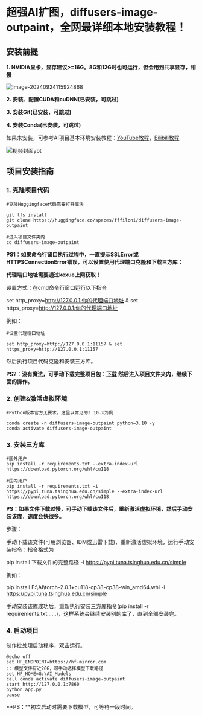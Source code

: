 

# 超强AI扩图，diffusers-image-outpaint，全网最详细本地安装教程！



## 安装前提

**1. NVIDIA显卡，显存建议>=16G。8G和12G时也可运行，但会用到共享显存，稍慢**

![image-20240924115924868](F:\AI_Project\image-20240924115924868.png)

**2. 安装、配置CUDA和cuDNN(已安装，可跳过)**

**3. 安装Git(已安装，可跳过)**

**4. 安装Conda(已安装，可跳过)**

如果未安装，可参考AI项目基本环境安装教程：[YouTube教程](https://youtu.be/yliAfNJgtpI?si=ODw5qKYQ5b9URA2c)，[Bilibili教程](https://www.bilibili.com/video/BV1seYteFEvy/?vd_source=6c8b8679b818b05d24c65f49a65eb994)

![视频封面ybt](F:\AI_Project\视频封面ybt.png)



## 项目安装指南

### **1. 克隆项目代码**

``` 
#克隆Huggingface代码需要打开魔法

git lfs install
git clone https://huggingface.co/spaces/fffiloni/diffusers-image-outpaint

#进入项目文件夹内
cd diffusers-image-outpaint
```

**PS1：如果命令行窗口执行过程中，一直提示SSLError或HTTPSConnectionError错误，可以设置使用代理端口克隆和下载三方库：**

**代理端口地址需要通过kexue上网获取！**

设置方式：在cmd命令行窗口运行以下指令

set http_proxy=http://127.0.0.1:你的代理端口地址 & set https_proxy=http://127.0.0.1:你的代理端口地址

例如：

```
#设置代理端口地址

set http_proxy=http://127.0.0.1:11157 & set https_proxy=http://127.0.0.1:11157
```

然后执行项目代码克隆和安装三方库。

**PS2：没有魔法，可手动下载完整项目包：[下载](https://wwaf.lanzouv.com/i1gUO2acoqni)**  **然后进入项目文件夹内，继续下面的操作。**

### **2.** **创建&激活虚拟环境**

```
#Python版本官方无要求，这里以常见的3.10.x为例

conda create -n diffusers-image-outpaint python=3.10 -y
conda activate diffusers-image-outpaint
```

### **3. 安装三方库**

```
#国外用户
pip install -r requirements.txt --extra-index-url https://download.pytorch.org/whl/cu118

#国内用户
pip install -r requirements.txt -i https://pypi.tuna.tsinghua.edu.cn/simple --extra-index-url https://download.pytorch.org/whl/cu118
```

**PS：如果文件下载过慢，可手动下载该文件后，重新激活虚拟环境，然后手动安装该库，速度会快很多。**

步骤：

手动下载该文件(可用浏览器、IDM或迅雷下载)，重新激活虚拟环境，运行手动安装指令：指令格式为

pip install 下载文件的完整路径 -i https://pypi.tuna.tsinghua.edu.cn/simple

例如：

pip install F:\AI\torch-2.0.1+cu118-cp38-cp38-win_amd64.whl -i https://pypi.tuna.tsinghua.edu.cn/simple

手动安装该库成功后，重新执行安装三方库指令(pip install -r requirements.txt......)，这样系统会继续安装别的库了，直到全部安装完。

### 4. 启动项目

制作批处理启动程序，双击运行。

```
@echo off
set HF_ENDPOINT=https://hf-mirror.com
:: 模型文件有近20G，可手动选择模型下载路径
set HF_HOME=G:\AI_Models
call conda activate diffusers-image-outpaint
start http://127.0.0.1:7860
python app.py
pause
```

**PS：**初次启动时需要下载模型，可等待一段时间。
